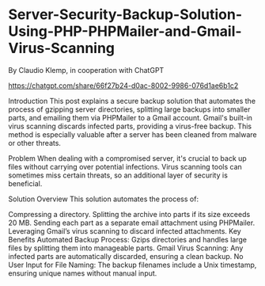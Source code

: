 # Server-Security-Backup-Solution-Using-PHP-PHPMailer-and-Gmail-Virus-Scanning
By Claudio Klemp, in cooperation with ChatGPT

https://chatgpt.com/share/66f27b24-d0ac-8002-9986-076d1ae6b1c2

Introduction
This post explains a secure backup solution that automates the process of gzipping server directories, splitting large backups into smaller parts, and emailing them via PHPMailer to a Gmail account. Gmail's built-in virus scanning discards infected parts, providing a virus-free backup. This method is especially valuable after a server has been cleaned from malware or other threats.

Problem
When dealing with a compromised server, it's crucial to back up files without carrying over potential infections. Virus scanning tools can sometimes miss certain threats, so an additional layer of security is beneficial.

Solution Overview
This solution automates the process of:

Compressing a directory.
Splitting the archive into parts if its size exceeds 20 MB.
Sending each part as a separate email attachment using PHPMailer.
Leveraging Gmail’s virus scanning to discard infected attachments.
Key Benefits
Automated Backup Process: Gzips directories and handles large files by splitting them into manageable parts.
Gmail Virus Scanning: Any infected parts are automatically discarded, ensuring a clean backup.
No User Input for File Naming: The backup filenames include a Unix timestamp, ensuring unique names without manual input.

